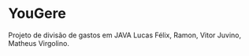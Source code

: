 # YouGere
Projeto de divisão de gastos em JAVA
Lucas Félix, Ramon, Vitor Juvino, Matheus Virgolino.
